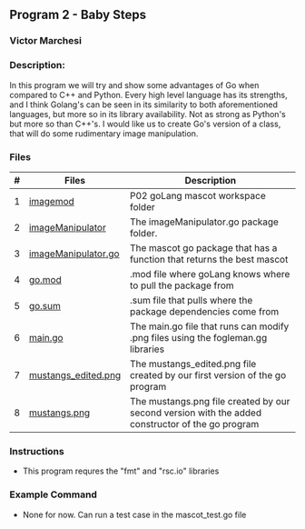 ## Program 2 - Baby Steps
### Victor Marchesi
### Description:

In this program we will try and show some advantages of Go when compared to C++ and Python. Every high level language has its strengths, and I think Golang's can be seen in its similarity to both aforementioned languages, but more so in its library availability. Not as strong as Python's but more so than C++'s. I would like us to create Go's version of a class, that will do some rudimentary image manipulation.


### Files

|    #    | Files    | Description                      |
| :---: | -------- | -------------------------------- |
|    1    | [imagemod](./imagemod/) | P02 goLang mascot workspace folder |
|    2    | [imageManipulator](./imageManipulator) | The imageManipulator.go package folder. |
|    3    | [imageManipulator.go](./imageManipulator/imageManipulator.go) | The mascot go package that has a function that returns the best mascot |
|    4    | [go.mod](./imagemod/go.mod) | .mod file where goLang knows where to pull the package from |
|    5    | [go.sum](./imagemod/go.sum) | .sum file that pulls where the package dependencies come from |
|    6    | [main.go](./imagemod/main.go) | The main.go file that runs can modify .png files using the fogleman.gg libraries |
|    7    | [mustangs_edited.png](./imagemod/mustangs_edited.png) | The mustangs_edited.png file created by our first version of the go program |
|    8    | [mustangs.png](./imagemod/mustangs.png) | The mustangs.png file created by our second version with the added constructor of the go program |




### Instructions

- This program requres the "fmt" and "rsc.io" libraries

### Example Command

- None for now. Can run a test case in the mascot_test.go file

